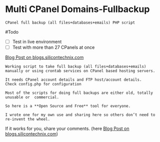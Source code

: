 Multi CPanel Domains-Fullbackup
===============================

    CPanel full backup (all files+databases+emails) PHP script

#Todo	
   - [ ] Test in live environment
   - [ ] Test with more than 27 CPanels at once

   [Blog Post on blogs.silicontechnix.com](http://blogs.silicontechnix.com/?p=710)

    Working script to take full backup (all files+databases+emails) 
    manually or using crontab services on CPanel based hosting servers.

    It needs CPanel account details and FTP host/account details.
    Check config.php for configuration

    Most of the scripts for doing full backups are either old, totally unusable or  commercial. 

    So here is a **Open Source and Free** tool for everyone.

    I wrote one for my own use and sharing here so others don’t need to re-invent the wheel.

  If it works for you, share your comments. (here [Blog Post on blogs.silicontechnix.com](http://blogs.silicontechnix.com/?p=710))
